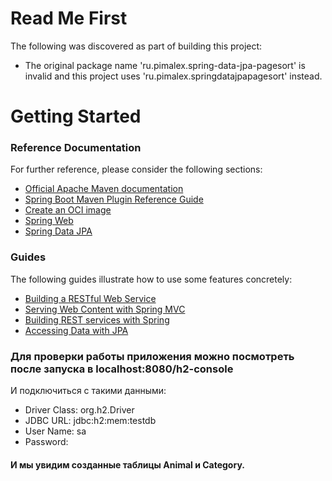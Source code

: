 # Read Me First
The following was discovered as part of building this project:

* The original package name 'ru.pimalex.spring-data-jpa-pagesort' is invalid and this project uses 'ru.pimalex.springdatajpapagesort' instead.

# Getting Started

### Reference Documentation
For further reference, please consider the following sections:

* [Official Apache Maven documentation](https://maven.apache.org/guides/index.html)
* [Spring Boot Maven Plugin Reference Guide](https://docs.spring.io/spring-boot/docs/2.7.0/maven-plugin/reference/html/)
* [Create an OCI image](https://docs.spring.io/spring-boot/docs/2.7.0/maven-plugin/reference/html/#build-image)
* [Spring Web](https://docs.spring.io/spring-boot/docs/2.7.0/reference/htmlsingle/#web)
* [Spring Data JPA](https://docs.spring.io/spring-boot/docs/2.7.0/reference/htmlsingle/#data.sql.jpa-and-spring-data)

### Guides
The following guides illustrate how to use some features concretely:

* [Building a RESTful Web Service](https://spring.io/guides/gs/rest-service/)
* [Serving Web Content with Spring MVC](https://spring.io/guides/gs/serving-web-content/)
* [Building REST services with Spring](https://spring.io/guides/tutorials/bookmarks/)
* [Accessing Data with JPA](https://spring.io/guides/gs/accessing-data-jpa/)

### Для проверки работы приложения можно посмотреть после запуска в localhost:8080/h2-console
И подключиться с такими данными:
- Driver Class: org.h2.Driver
- JDBC URL: jdbc:h2:mem:testdb
- User Name: sa
- Password:

#### И мы увидим созданные таблицы Animal и Category.